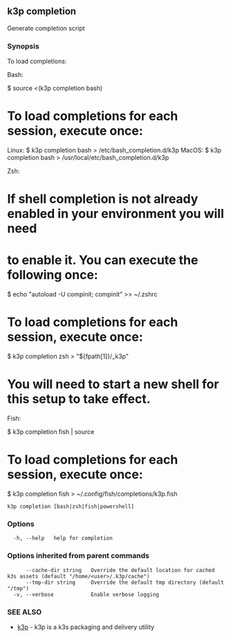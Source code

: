 ## k3p completion

Generate completion script

### Synopsis

To load completions:

Bash:

$ source <(k3p completion bash)

# To load completions for each session, execute once:
Linux:
  $ k3p completion bash > /etc/bash_completion.d/k3p
MacOS:
  $ k3p completion bash > /usr/local/etc/bash_completion.d/k3p

Zsh:

# If shell completion is not already enabled in your environment you will need
# to enable it.  You can execute the following once:

$ echo "autoload -U compinit; compinit" >> ~/.zshrc

# To load completions for each session, execute once:
$ k3p completion zsh > "${fpath[1]}/_k3p"

# You will need to start a new shell for this setup to take effect.

Fish:

$ k3p completion fish | source

# To load completions for each session, execute once:
$ k3p completion fish > ~/.config/fish/completions/k3p.fish


```
k3p completion [bash|zsh|fish|powershell]
```

### Options

```
  -h, --help   help for completion
```

### Options inherited from parent commands

```
      --cache-dir string   Override the default location for cached k3s assets (default "/home/<user>/.k3p/cache")
      --tmp-dir string     Override the default tmp directory (default "/tmp")
  -v, --verbose            Enable verbose logging
```

### SEE ALSO

* [k3p](k3p.md)	 - k3p is a k3s packaging and delivery utility

